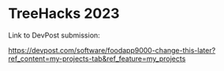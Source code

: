 # TreeHacks 2023

Link to DevPost submission:

https://devpost.com/software/foodapp9000-change-this-later?ref_content=my-projects-tab&ref_feature=my_projects
